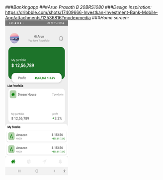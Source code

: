 ###*Bankingapp*
###*Arun Prasath B 20BRS1080*
###*Design inspiration:*
https://dribbble.com/shots/17409666-Investkan-Investment-Bank-Mobile-App/attachments/12536816?mode=media
###*Home screen:*
<img src= "https://github.com/Arunprasath2003/ASSIGNMENT4/blob/main/ss1.jpg" width="40%" height="500">

